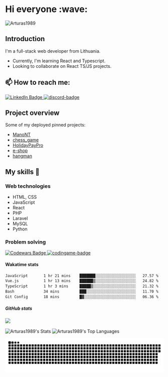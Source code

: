 <h1>Hi everyone :wave:</h1> 

<p align="left"> <img src="https://komarev.com/ghpvc/?username=Arturas1989&label=Profile%20views&color=0e75b6&style=flat" alt="Arturas1989" /> </p>

<h2>Introduction</h2> 

I'm a full-stack web developer from Lithuania. 

- Currently, I'm learning React and Typescript.
- Looking to collaborate on React TS/JS projects.

<h2>📫 How to reach me: </h2> 
<a href="https://www.linkedin.com/in/art%C5%ABras-drozdovas-2a76ba201/">
    <img src="https://img.shields.io/badge/LinkedIn-blue?style=for-the-badge&logo=linkedin&logoColor=white" width="110" alt="LinkedIn Badge"/>
  </a>
<a href="https://discord.com/users/494713592105664514/"><img src="https://seeklogo.com/images/D/discord-color-logo-E5E6DFEF80-seeklogo.com.png" width="39" alt="discord-badge"></a>

<h2>Project overview</h2> 

Some of my deployed pinned projects:

- [ManoNT](https://mano-nt.lt/)
- [chess_game](https://arturas1989.github.io/chess_game/)
- [HolidayPayPro](https://maxatostoginiai.netlify.app/)
- [e-shop](https://ecompulse.netlify.app/)
- [hangman](https://arturas1989.github.io/hangman/)

<h2>My skills 📜</h2>

<h3>Web technologies</h3>

- HTML, CSS
- JavaScript
- React
- PHP
- Laravel
- MySQL
- Python

<h3>Problem solving</h3>
<div id="badges">
  <a href="https://www.codewars.com/users/Arturas1989">
    <img src="https://www.codewars.com/users/Arturas1989/badges/micro" width="150" alt="Codewars Badge"/>
  </a>
  <a href="https://www.codingame.com/profile/a274f4dfc2a439690436c259e7ab3fbf5153964"><img src="https://i.ibb.co/yn4Xtqv/codingame-badge.jpg" width="130" alt="codingame-badge"></a><br />
</div>

<h4>Wakatime stats</h4>
 <!--START_SECTION:waka-->

```txt
JavaScript       1 hr 21 mins    ███████░░░░░░░░░░░░░░░░░░   27.57 %
Vue.js           1 hr 13 mins    ██████▒░░░░░░░░░░░░░░░░░░   24.82 %
TypeScript       1 hr 3 mins     █████▒░░░░░░░░░░░░░░░░░░░   21.32 %
Bash             34 mins         ███░░░░░░░░░░░░░░░░░░░░░░   11.70 %
Git Config       18 mins         █▓░░░░░░░░░░░░░░░░░░░░░░░   06.36 %
```

<!--END_SECTION:waka-->

<h5>GitHub stats</h5>

<p>
  <img width="705" src="https://streak-stats.demolab.com?user=Arturas1989&theme=highcontrast&hide_border=true&border_radius=5&card_width=800">
</p>



<p>
<img width="400" height="200" src="https://github-readme-stats.vercel.app/api?username=Arturas1989&theme=vue-dark&show_icons=true&hide_border=true&count_private=true"   alt="Arturas1989's Stats">
<img width="300" height="200" src="https://github-readme-stats.vercel.app/api/top-langs/?username=Arturas1989&theme=vue-dark&show_icons=true&hide_border=true&layout=compact"  alt="Arturas1989's Top Languages">
</p>

<p></p>



<p>
 <img width="705" src="assets/github-snake.svg" alt="snake"/>
</p>
